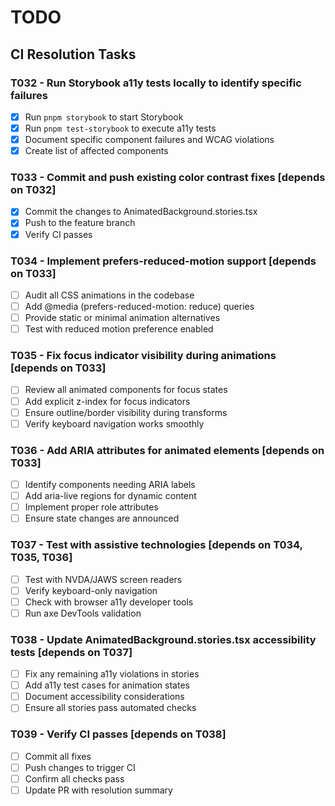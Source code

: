 # TODO

## CI Resolution Tasks

### T032 - Run Storybook a11y tests locally to identify specific failures

- [x] Run `pnpm storybook` to start Storybook
- [x] Run `pnpm test-storybook` to execute a11y tests
- [x] Document specific component failures and WCAG violations
- [x] Create list of affected components

### T033 - Commit and push existing color contrast fixes [depends on T032]

- [x] Commit the changes to AnimatedBackground.stories.tsx
- [x] Push to the feature branch
- [x] Verify CI passes

### T034 - Implement prefers-reduced-motion support [depends on T033]

- [ ] Audit all CSS animations in the codebase
- [ ] Add @media (prefers-reduced-motion: reduce) queries
- [ ] Provide static or minimal animation alternatives
- [ ] Test with reduced motion preference enabled

### T035 - Fix focus indicator visibility during animations [depends on T033]

- [ ] Review all animated components for focus states
- [ ] Add explicit z-index for focus indicators
- [ ] Ensure outline/border visibility during transforms
- [ ] Verify keyboard navigation works smoothly

### T036 - Add ARIA attributes for animated elements [depends on T033]

- [ ] Identify components needing ARIA labels
- [ ] Add aria-live regions for dynamic content
- [ ] Implement proper role attributes
- [ ] Ensure state changes are announced

### T037 - Test with assistive technologies [depends on T034, T035, T036]

- [ ] Test with NVDA/JAWS screen readers
- [ ] Verify keyboard-only navigation
- [ ] Check with browser a11y developer tools
- [ ] Run axe DevTools validation

### T038 - Update AnimatedBackground.stories.tsx accessibility tests [depends on T037]

- [ ] Fix any remaining a11y violations in stories
- [ ] Add a11y test cases for animation states
- [ ] Document accessibility considerations
- [ ] Ensure all stories pass automated checks

### T039 - Verify CI passes [depends on T038]

- [ ] Commit all fixes
- [ ] Push changes to trigger CI
- [ ] Confirm all checks pass
- [ ] Update PR with resolution summary
